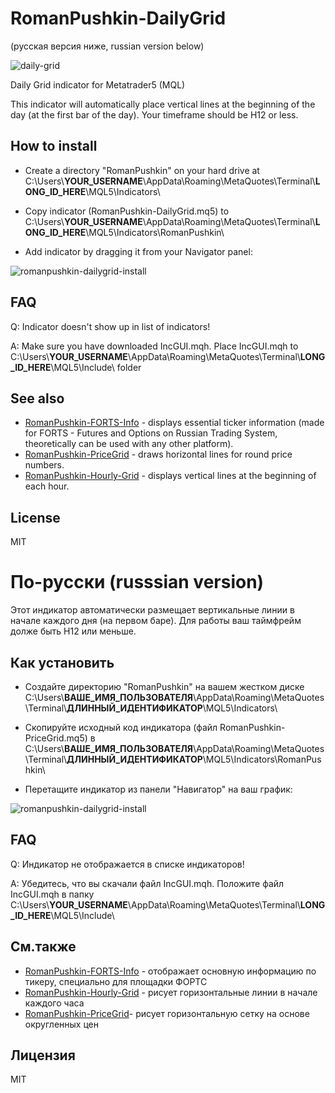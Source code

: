 RomanPushkin-DailyGrid
======================

(русская версия ниже, russian version below)

![daily-grid](https://f.cloud.github.com/assets/1477672/1849400/2c6cb044-76b2-11e3-844d-adfa786fbb7c.png)

Daily Grid indicator for Metatrader5 (MQL)

This indicator will automatically place vertical lines at the beginning of the day (at the first bar of the day). Your timeframe should be H12 or less.

How to install
--------------

* Create a directory "RomanPushkin" on your hard drive at C:\Users\\__YOUR_USERNAME__\AppData\Roaming\MetaQuotes\Terminal\\__LONG_ID_HERE__\MQL5\Indicators\ 

* Copy indicator (RomanPushkin-DailyGrid.mq5) to C:\Users\\__YOUR_USERNAME__\AppData\Roaming\MetaQuotes\Terminal\\__LONG_ID_HERE__\MQL5\Indicators\RomanPushkin\

* Add indicator by dragging it from your Navigator panel:

![romanpushkin-dailygrid-install](https://f.cloud.github.com/assets/1477672/1896091/e035f5ac-7b7d-11e3-9736-6149ae6ce7a3.gif)

FAQ
---
Q: Indicator doesn't show up in list of indicators!

A: Make sure you have downloaded IncGUI.mqh. Place IncGUI.mqh to C:\Users\\__YOUR_USERNAME__\AppData\Roaming\MetaQuotes\Terminal\\__LONG_ID_HERE__\MQL5\Include\ folder

See also
---------

* [RomanPushkin-FORTS-Info] - displays essential ticker information (made for FORTS - Futures and Options on Russian Trading System, theoretically can be used with any other platform).
* [RomanPushkin-PriceGrid] - draws horizontal lines for round price numbers.
* [RomanPushkin-Hourly-Grid] - displays vertical lines at the beginning of each hour.

License
-------

MIT

По-русски (russsian version)
============================

Этот индикатор автоматически размещает вертикальные линии в начале каждого дня (на первом баре). Для работы ваш таймфрейм долже быть H12 или меньше.


Как установить
--------------

* Создайте директорию "RomanPushkin" на вашем жестком диске C:\Users\\__ВАШЕ\_ИМЯ\_ПОЛЬЗОВАТЕЛЯ__\AppData\Roaming\MetaQuotes\Terminal\\__ДЛИННЫЙ_ИДЕНТИФИКАТОР__\MQL5\Indicators\ 

* Скопируйте исходный код индикатора (файл RomanPushkin-PriceGrid.mq5) в C:\Users\\__ВАШЕ\_ИМЯ\_ПОЛЬЗОВАТЕЛЯ__\AppData\Roaming\MetaQuotes\Terminal\\__ДЛИННЫЙ_ИДЕНТИФИКАТОР__\MQL5\Indicators\RomanPushkin\

* Перетащите индикатор из панели "Навигатор" на ваш график:

![romanpushkin-dailygrid-install](https://f.cloud.github.com/assets/1477672/1896091/e035f5ac-7b7d-11e3-9736-6149ae6ce7a3.gif)


FAQ
---
Q: Индикатор не отображается в списке индикаторов!

A: Убедитесь, что вы скачали файл IncGUI.mqh. Положите файл IncGUI.mqh в папку C:\Users\\__YOUR_USERNAME__\AppData\Roaming\MetaQuotes\Terminal\\__LONG_ID_HERE__\MQL5\Include\


См.также
--------

* [RomanPushkin-FORTS-Info] - отображает основную информацию по тикеру, специально для площадки ФОРТС
* [RomanPushkin-Hourly-Grid] - рисует горизонтальные линии в начале каждого часа
* [RomanPushkin-PriceGrid]- рисует горизонтальную сетку на основе округленных цен

Лицензия
--------

MIT

[RomanPushkin-FORTS-Info]:https://github.com/ro31337/RomanPushkin-FORTS-Info
[RomanPushkin-Hourly-Grid]:https://github.com/ro31337/RomanPushkin-HourlyGrid
[RomanPushkin-PriceGrid]:https://github.com/ro31337/RomanPushkin-PriceGrid

